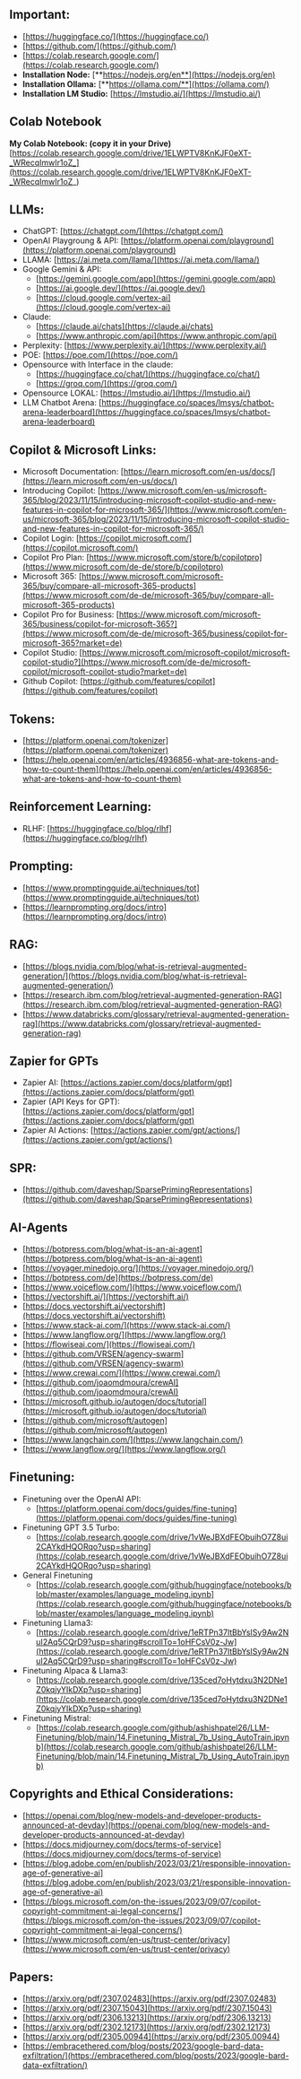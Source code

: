 

## Important:
- [https://huggingface.co/](https://huggingface.co/)
- [https://github.com/](https://github.com/)
- [https://colab.research.google.com/](https://colab.research.google.com/)
- **Installation Node:** [**https://nodejs.org/en**](https://nodejs.org/en)
- **Installation Ollama:** [**https://ollama.com/**](https://ollama.com/)
- **Installation LM Studio:** [https://lmstudio.ai/](https://lmstudio.ai/)

## Colab Notebook
**My Colab Notebook: (copy it in your Drive)**
[https://colab.research.google.com/drive/1ELWPTV8KnKJF0eXT-_WRecqImwIr1oZ_](https://colab.research.google.com/drive/1ELWPTV8KnKJF0eXT-_WRecqImwIr1oZ_)

## LLMs:
- ChatGPT: [https://chatgpt.com/](https://chatgpt.com/)
- OpenAI Playgroung & API: [https://platform.openai.com/playground](https://platform.openai.com/playground)
- LLAMA: [https://ai.meta.com/llama/](https://ai.meta.com/llama/)
- Google Gemini & API:
	- [https://gemini.google.com/app](https://gemini.google.com/app)
	- [https://ai.google.dev/](https://ai.google.dev/)
	- [https://cloud.google.com/vertex-ai](https://cloud.google.com/vertex-ai)
- Claude:
	- [https://claude.ai/chats](https://claude.ai/chats)
	- [https://www.anthropic.com/api](https://www.anthropic.com/api)
- Perplexity: [https://www.perplexity.ai/](https://www.perplexity.ai/)
- POE: [https://poe.com/](https://poe.com/)
- Opensource with Interface in the claude:
	- [https://huggingface.co/chat/](https://huggingface.co/chat/)
	- [https://groq.com/](https://groq.com/)
- Opensource LOKAL: [https://lmstudio.ai/](https://lmstudio.ai/)
- LLM Chatbot Arena: [https://huggingface.co/spaces/lmsys/chatbot-arena-leaderboard](https://huggingface.co/spaces/lmsys/chatbot-arena-leaderboard)
  

## Copilot & Microsoft Links:
- Microsoft Documentation: [https://learn.microsoft.com/en-us/docs/](https://learn.microsoft.com/en-us/docs/)
- Introducing Copilot: [https://www.microsoft.com/en-us/microsoft-365/blog/2023/11/15/introducing-microsoft-copilot-studio-and-new-features-in-copilot-for-microsoft-365/](https://www.microsoft.com/en-us/microsoft-365/blog/2023/11/15/introducing-microsoft-copilot-studio-and-new-features-in-copilot-for-microsoft-365/)
- Copilot Login: [https://copilot.microsoft.com/](https://copilot.microsoft.com/)
- Copilot Pro Plan: [https://www.microsoft.com/store/b/copilotpro](https://www.microsoft.com/de-de/store/b/copilotpro)
- Microsoft 365: [https://www.microsoft.com/microsoft-365/buy/compare-all-microsoft-365-products](https://www.microsoft.com/de-de/microsoft-365/buy/compare-all-microsoft-365-products)
- Copilot Pro for Business: [https://www.microsoft.com/microsoft-365/business/copilot-for-microsoft-365?](https://www.microsoft.com/de-de/microsoft-365/business/copilot-for-microsoft-365?market=de)
- Copilot Studio: [https://www.microsoft.com/microsoft-copilot/microsoft-copilot-studio?](https://www.microsoft.com/de-de/microsoft-copilot/microsoft-copilot-studio?market=de)
- Github Copilot: [https://github.com/features/copilot](https://github.com/features/copilot)


## Tokens:
- [https://platform.openai.com/tokenizer](https://platform.openai.com/tokenizer)
- [https://help.openai.com/en/articles/4936856-what-are-tokens-and-how-to-count-them](https://help.openai.com/en/articles/4936856-what-are-tokens-and-how-to-count-them)

## Reinforcement Learning:
- RLHF: [https://huggingface.co/blog/rlhf](https://huggingface.co/blog/rlhf)

## Prompting:
- [https://www.promptingguide.ai/techniques/tot](https://www.promptingguide.ai/techniques/tot)
- [https://learnprompting.org/docs/intro](https://learnprompting.org/docs/intro)

## RAG:
- [https://blogs.nvidia.com/blog/what-is-retrieval-augmented-generation/](https://blogs.nvidia.com/blog/what-is-retrieval-augmented-generation/)
- [https://research.ibm.com/blog/retrieval-augmented-generation-RAG](https://research.ibm.com/blog/retrieval-augmented-generation-RAG)
- [https://www.databricks.com/glossary/retrieval-augmented-generation-rag](https://www.databricks.com/glossary/retrieval-augmented-generation-rag)

## Zapier for GPTs
- Zapier AI: [https://actions.zapier.com/docs/platform/gpt](https://actions.zapier.com/docs/platform/gpt)
- Zapier (API Keys for GPT): [https://actions.zapier.com/docs/platform/gpt](https://actions.zapier.com/docs/platform/gpt)
- Zapier AI Actions: [https://actions.zapier.com/gpt/actions/](https://actions.zapier.com/gpt/actions/)

## SPR:
- [https://github.com/daveshap/SparsePrimingRepresentations](https://github.com/daveshap/SparsePrimingRepresentations)

## AI-Agents
- [https://botpress.com/blog/what-is-an-ai-agent](https://botpress.com/blog/what-is-an-ai-agent)
- [https://voyager.minedojo.org/](https://voyager.minedojo.org/)
- [https://botpress.com/de](https://botpress.com/de)
- [https://www.voiceflow.com/](https://www.voiceflow.com/)
- [https://vectorshift.ai/](https://vectorshift.ai/)
- [https://docs.vectorshift.ai/vectorshift](https://docs.vectorshift.ai/vectorshift)
- [https://www.stack-ai.com/](https://www.stack-ai.com/)
- [https://www.langflow.org/](https://www.langflow.org/)
- [https://flowiseai.com/](https://flowiseai.com/)
- [https://github.com/VRSEN/agency-swarm](https://github.com/VRSEN/agency-swarm)
- [https://www.crewai.com/](https://www.crewai.com/)
- [https://github.com/joaomdmoura/crewAI](https://github.com/joaomdmoura/crewAI)
- [https://microsoft.github.io/autogen/docs/tutorial](https://microsoft.github.io/autogen/docs/tutorial)
- [https://github.com/microsoft/autogen](https://github.com/microsoft/autogen)
- [https://www.langchain.com/](https://www.langchain.com/)
- [https://www.langflow.org/](https://www.langflow.org/)

## Finetuning:
- Finetuning over the OpenAI API: 
	- [https://platform.openai.com/docs/guides/fine-tuning](https://platform.openai.com/docs/guides/fine-tuning)
- Finetuning GPT 3.5 Turbo:
	- [https://colab.research.google.com/drive/1vWeJBXdFEObuihO7Z8ui2CAYkdHQORqo?usp=sharing](https://colab.research.google.com/drive/1vWeJBXdFEObuihO7Z8ui2CAYkdHQORqo?usp=sharing)
- General Finetuning
	- [https://colab.research.google.com/github/huggingface/notebooks/blob/master/examples/language_modeling.ipynb](https://colab.research.google.com/github/huggingface/notebooks/blob/master/examples/language_modeling.ipynb)
- Finetuning Llama3:
	- [https://colab.research.google.com/drive/1eRTPn37ltBbYsISy9Aw2NuI2Aq5CQrD9?usp=sharing#scrollTo=1oHFCsV0z-Jw](https://colab.research.google.com/drive/1eRTPn37ltBbYsISy9Aw2NuI2Aq5CQrD9?usp=sharing#scrollTo=1oHFCsV0z-Jw)
- Finetuning Alpaca & Llama3:
	- [https://colab.research.google.com/drive/135ced7oHytdxu3N2DNe1Z0kqjyYIkDXp?usp=sharing](https://colab.research.google.com/drive/135ced7oHytdxu3N2DNe1Z0kqjyYIkDXp?usp=sharing)
- Finetuning Mistral: 
	- [https://colab.research.google.com/github/ashishpatel26/LLM-Finetuning/blob/main/14.Finetuning_Mistral_7b_Using_AutoTrain.ipynb](https://colab.research.google.com/github/ashishpatel26/LLM-Finetuning/blob/main/14.Finetuning_Mistral_7b_Using_AutoTrain.ipynb)

## Copyrights and Ethical Considerations:
- [https://openai.com/blog/new-models-and-developer-products-announced-at-devday](https://openai.com/blog/new-models-and-developer-products-announced-at-devday)
- [https://docs.midjourney.com/docs/terms-of-service](https://docs.midjourney.com/docs/terms-of-service)
- [https://blog.adobe.com/en/publish/2023/03/21/responsible-innovation-age-of-generative-ai](https://blog.adobe.com/en/publish/2023/03/21/responsible-innovation-age-of-generative-ai)
- [https://blogs.microsoft.com/on-the-issues/2023/09/07/copilot-copyright-commitment-ai-legal-concerns/](https://blogs.microsoft.com/on-the-issues/2023/09/07/copilot-copyright-commitment-ai-legal-concerns/)
- [https://www.microsoft.com/en-us/trust-center/privacy](https://www.microsoft.com/en-us/trust-center/privacy)

## Papers: 
- [https://arxiv.org/pdf/2307.02483](https://arxiv.org/pdf/2307.02483)
- [https://arxiv.org/pdf/2307.15043](https://arxiv.org/pdf/2307.15043)
- [https://arxiv.org/pdf/2306.13213](https://arxiv.org/pdf/2306.13213)
- [https://arxiv.org/pdf/2302.12173](https://arxiv.org/pdf/2302.12173)
- [https://arxiv.org/pdf/2305.00944](https://arxiv.org/pdf/2305.00944)
- [https://embracethered.com/blog/posts/2023/google-bard-data-exfiltration/](https://embracethered.com/blog/posts/2023/google-bard-data-exfiltration/)